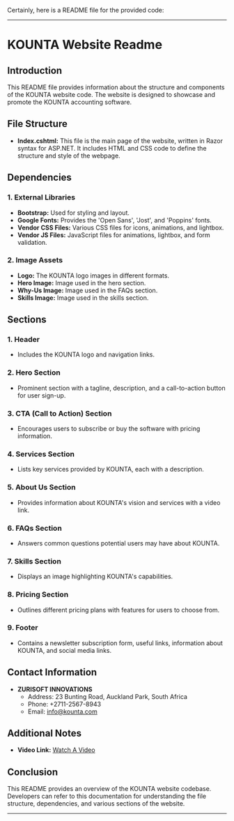 Certainly, here is a README file for the provided code:

---

# KOUNTA Website Readme

## Introduction

This README file provides information about the structure and components of the KOUNTA website code. The website is designed to showcase and promote the KOUNTA accounting software.

## File Structure

- **Index.cshtml:** This file is the main page of the website, written in Razor syntax for ASP.NET. It includes HTML and CSS code to define the structure and style of the webpage.

## Dependencies

### 1. External Libraries

- **Bootstrap:** Used for styling and layout.
- **Google Fonts:** Provides the 'Open Sans', 'Jost', and 'Poppins' fonts.
- **Vendor CSS Files:** Various CSS files for icons, animations, and lightbox.
- **Vendor JS Files:** JavaScript files for animations, lightbox, and form validation.

### 2. Image Assets

- **Logo:** The KOUNTA logo images in different formats.
- **Hero Image:** Image used in the hero section.
- **Why-Us Image:** Image used in the FAQs section.
- **Skills Image:** Image used in the skills section.

## Sections

### 1. Header

- Includes the KOUNTA logo and navigation links.

### 2. Hero Section

- Prominent section with a tagline, description, and a call-to-action button for user sign-up.

### 3. CTA (Call to Action) Section

- Encourages users to subscribe or buy the software with pricing information.

### 4. Services Section

- Lists key services provided by KOUNTA, each with a description.

### 5. About Us Section

- Provides information about KOUNTA's vision and services with a video link.

### 6. FAQs Section

- Answers common questions potential users may have about KOUNTA.

### 7. Skills Section

- Displays an image highlighting KOUNTA's capabilities.

### 8. Pricing Section

- Outlines different pricing plans with features for users to choose from.

### 9. Footer

- Contains a newsletter subscription form, useful links, information about KOUNTA, and social media links.

## Contact Information

- **ZURISOFT INNOVATIONS**
  - Address: 23 Bunting Road, Auckland Park, South Africa
  - Phone: +2711-2567-8943
  - Email: info@kounta.com

## Additional Notes

- **Video Link:** [Watch A Video](https://youtu.be/7qD3kIdpKeU)

## Conclusion

This README provides an overview of the KOUNTA website codebase. Developers can refer to this documentation for understanding the file structure, dependencies, and various sections of the website.

---
